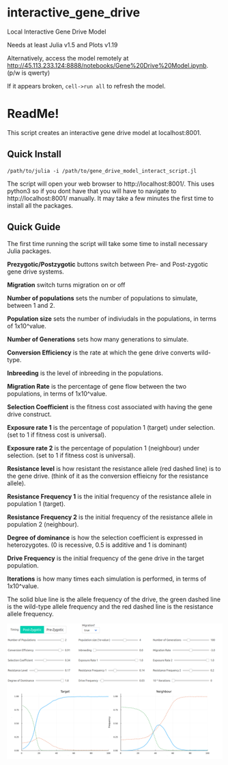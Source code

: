 # interactive_gene_drive
Local Interactive Gene Drive Model

Needs at least Julia v1.5 and Plots v1.19

Alternatively, access the model remotely at http://45.113.233.124:8888/notebooks/Gene%20Drive%20Model.ipynb.
(p/w is qwerty)

If it appears broken, `cell->run all` to refresh the model.

# ReadMe!

This script creates an interactive gene drive model at localhost:8001.

## Quick Install
```
/path/to/julia -i /path/to/gene_drive_model_interact_script.jl
```
The script will open your web browser to http://localhost:8001/. This uses python3 so if you dont have that you will have to navigate to http://localhost:8001/ manually. It may take a few minutes the first time to install all the packages.

## Quick Guide
The first time running the script will take some time to install necessary Julia packages. 

**Prezygotic/Postzygotic** buttons switch between Pre- and Post-zygotic gene drive systems.

**Migration** switch turns migration on or off

**Number of populations** sets the number of populations to simulate, between 1 and 2.

**Population size** sets the number of indiviudals in the populations, in terms of 1x10^value.

**Number of Generations** sets how many generations to simulate.

**Conversion Efficiency** is the rate at which the gene drive converts wild-type.

**Inbreeding** is the level of inbreeding in the populations.

**Migration Rate** is the percentage of gene flow between the two populations, in terms of 1x10^value.

**Selection Coefficient** is the fitness cost associated with having the gene drive construct.

**Exposure rate 1** is the percentage of population 1 (target) under selection. (set to 1 if fitness cost is universal).

**Exposure rate 2** is the percentage of population 1 (neighbour) under selection. (set to 1 if fitness cost is universal).

**Resistance level** is how resistant the resistance allele (red dashed line) is to the gene drive. (think of it as the conversion effieicny for the resistance allele).

**Resistance Frequency 1** is the initial frequency of the resistance allele in population 1 (target).

**Resistance Frequency 2** is the initial frequency of the resistance allele in population 2 (neighbour).

**Degree of dominance** is how the selection coefficient is expressed in heterozygotes. (0 is recessive, 0.5 is additive and 1 is dominant)

**Drive Frequency** is the initial frequency of the gene drive in the target population.

**Iterations** is how many times each simulation is performed, in terms of 1x10^value.

The solid blue line is the allele frequency of the drive, the green dashed line is the wild-type allele frequency and the red dashed line is the resistance allele frequency.

![](gene_drive_interactive_example.png)
